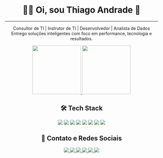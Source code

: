 <p align="center" style="font-size: 20px;">
  <strong style="font-size: 28px;">👨‍💻 Oi, sou <strong>Thiago Andrade</strong> 👋</strong><br>
</p>

<hr>

<p align="center">
  Consultor de TI | Instrutor de TI | Desenvolvedor | Analista de Dados <br>
  Entrego soluções inteligentes com foco em performance, tecnologia e resultados.
</p>



<p align="center">
  <a href="https://github.com/thiagoandradewp">
    <img height="160em" src="https://github-readme-stats.vercel.app/api?username=thiagoandradewp&show_icons=true&theme=github_dark" />
  </a>
  <a href="https://github.com/thiagoandradewp">
    <img height="160em" src="https://github-readme-stats.vercel.app/api/top-langs/?username=thiagoandradewp&layout=compact&langs_count=8&theme=github_dark" />
  </a>
</p>


<h2 align="center">🛠️ Tech Stack</h2>

<p align="center">
  <!-- Linguagens -->
  <img src="https://img.shields.io/badge/HTML5-E34F26?style=for-the-badge&logo=html5&logoColor=white" />
  <img src="https://img.shields.io/badge/CSS3-1572B6?style=for-the-badge&logo=css3&logoColor=white" />
  <img src="https://img.shields.io/badge/PHP-777BB4?style=for-the-badge&logo=php&logoColor=white" />
  <img src="https://img.shields.io/badge/Python-3776AB?style=for-the-badge&logo=python&logoColor=white" />
  
  <!-- Análise de Dados -->
  <img src="https://img.shields.io/badge/Power%20BI-F2C811?style=for-the-badge&logo=powerbi&logoColor=black" />
  <img src="https://img.shields.io/badge/Excel-217346?style=for-the-badge&logo=microsoft-excel&logoColor=white" />
  
  <!-- Plataformas -->
  <img src="https://img.shields.io/badge/WordPress-21759B?style=for-the-badge&logo=wordpress&logoColor=white" />
  <img src="https://img.shields.io/badge/WooCommerce-96588A?style=for-the-badge&logo=woocommerce&logoColor=white" />
</p>

<h2 align="center">📱 Contato e Redes Sociais</h2>

<p align="center">
  <a href="https://www.linkedin.com/in/thiagoandradewp" target="_blank">
    <img src="https://img.shields.io/badge/LinkedIn-0A66C2?style=for-the-badge&logo=linkedin&logoColor=white" />
  </a>
  <a href="https://www.instagram.com/thiagoandradewp" target="_blank">
    <img src="https://img.shields.io/badge/Instagram-E4405F?style=for-the-badge&logo=instagram&logoColor=white" />
  </a>
  <a href="https://www.facebook.com/thiagoandradewp" target="_blank">
    <img src="https://img.shields.io/badge/Facebook-1877F2?style=for-the-badge&logo=facebook&logoColor=white" />
  </a>
  <a href="https://profiles.wordpress.org/thiagoandradewp" target="_blank">
    <img src="https://img.shields.io/badge/WordPress.org-21759B?style=for-the-badge&logo=wordpress&logoColor=white" />
  </a>
  <a href="https://www.youtube.com/@thiagoandradewp" target="_blank">
    <img src="https://img.shields.io/badge/YouTube-FF0000?style=for-the-badge&logo=youtube&logoColor=white" />
  </a>
  <a href="https://wa.me/5587988300984" target="_blank">
    <img src="https://img.shields.io/badge/WhatsApp-25D366?style=for-the-badge&logo=whatsapp&logoColor=white" />
  </a>
</p>
